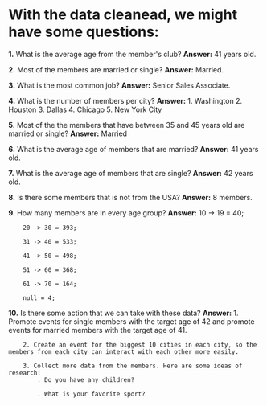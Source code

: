 # With the data cleanead, we might have some questions:

**1.** What is the average age from the member's club?
    **Answer:** 41 years old.

**2.** Most of the members are married or single?
    **Answer:** Married.

**3.** What is the most common job?
    **Answer:** Senior Sales Associate.

**4.** What is the number of members per city?
    **Answer:** 1. Washington
            2. Houston
            3. Dallas
            4. Chicago
            5. New York City

**5.** Most of the the members that have between 35 and 45 years old are married or single?
    **Answer:** Married

**6.** What is the average age of members that are married?
    **Answer:** 41 years old.

**7.** What is the average age of members that are single?
    **Answer:** 42 years old.

**8.** Is there some members that is not from the USA?
    **Answer:** 8 members.

**9.** How many members are in every age group?
    **Answer:** 
        10 -> 19 = 40;

        20 -> 30 = 393;

        31 -> 40 = 533;

        41 -> 50 = 498;

        51 -> 60 = 368;
        
        61 -> 70 = 164;

        null = 4;

**10.** Is there some action that we can take with these data?
    **Answer:**
        1. Promote events for single members with the target age of 42 and promote events for married members with the target age of 41.

		2. Create an event for the biggest 10 cities in each city, so the members from each city can interact with each other more easily.

		3. Collect more data from the members. Here are some ideas of research:
			. Do you have any children?

			. What is your favorite sport?